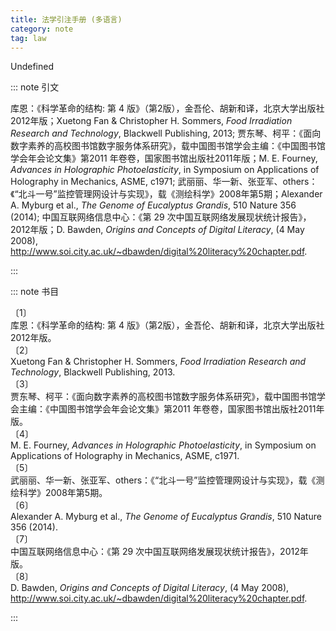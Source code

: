 ```yaml
---
title: 法学引注手册 (多语言)
category: note
tag: law
---
```


<!-- 此文件由脚本自动生成，请勿手动修改！ -->

Undefined


::: note 引文

库恩：《科学革命的结构: 第 4 版》（第2版），金吾伦、胡新和译，北京大学出版社2012年版；Xuetong Fan &#38; Christopher H. Sommers, <i>Food Irradiation Research and Technology</i>, Blackwell Publishing, 2013; 贾东琴、柯平：《面向数字素养的高校图书馆数字服务体系研究》，载中国图书馆学会主编：《中国图书馆学会年会论文集》第2011 年卷卷，国家图书馆出版社2011年版；M. E. Fourney, <i>Advances in Holographic Photoelasticity</i>, in Symposium on Applications of Holography in Mechanics, ASME, c1971; 武丽丽、华一新、张亚军、others：《“北斗一号”监控管理网设计与实现》，载《测绘科学》2008年第5期；Alexander A. Myburg et al., <i>The Genome of Eucalyptus Grandis</i>, 510 Nature 356 (2014); 中国互联网络信息中心：《第 29 次中国互联网络发展现状统计报告》，2012年版；D. Bawden, <i>Origins and Concepts of Digital Literacy</i>, (4 May 2008), <a href="http://www.soi.city.ac.uk/~dbawden/digital%20literacy%20chapter.pdf">http://www.soi.city.ac.uk/~dbawden/digital%20literacy%20chapter.pdf</a>.

:::



::: note 书目

  <div class="csl-bib-body">
  <div class="csl-entry second-field-align-flush " >
    <div class="csl-left-margin">〔1〕</div><div class="csl-right-inline">库恩：《科学革命的结构: 第 4 版》（第2版），金吾伦、胡新和译，北京大学出版社2012年版。</div>
  </div>  <div class="csl-entry second-field-align-flush " >
    <div class="csl-left-margin">〔2〕</div><div class="csl-right-inline">Xuetong Fan &#38; Christopher H. Sommers, <i>Food Irradiation Research and Technology</i>, Blackwell Publishing, 2013.</div>
  </div>  <div class="csl-entry second-field-align-flush " >
    <div class="csl-left-margin">〔3〕</div><div class="csl-right-inline">贾东琴、柯平：《面向数字素养的高校图书馆数字服务体系研究》，载中国图书馆学会主编：《中国图书馆学会年会论文集》第2011 年卷卷，国家图书馆出版社2011年版。</div>
  </div>  <div class="csl-entry second-field-align-flush " >
    <div class="csl-left-margin">〔4〕</div><div class="csl-right-inline">M. E. Fourney, <i>Advances in Holographic Photoelasticity</i>, in Symposium on Applications of Holography in Mechanics, ASME, c1971.</div>
  </div>  <div class="csl-entry second-field-align-flush " >
    <div class="csl-left-margin">〔5〕</div><div class="csl-right-inline">武丽丽、华一新、张亚军、others：《“北斗一号”监控管理网设计与实现》，载《测绘科学》2008年第5期。</div>
  </div>  <div class="csl-entry second-field-align-flush " >
    <div class="csl-left-margin">〔6〕</div><div class="csl-right-inline">Alexander A. Myburg et al., <i>The Genome of Eucalyptus Grandis</i>, 510 Nature 356 (2014).</div>
  </div>  <div class="csl-entry second-field-align-flush " >
    <div class="csl-left-margin">〔7〕</div><div class="csl-right-inline">中国互联网络信息中心：《第 29 次中国互联网络发展现状统计报告》，2012年版。</div>
  </div>  <div class="csl-entry second-field-align-flush " >
    <div class="csl-left-margin">〔8〕</div><div class="csl-right-inline">D. Bawden, <i>Origins and Concepts of Digital Literacy</i>, (4 May 2008), <a href="http://www.soi.city.ac.uk/~dbawden/digital%20literacy%20chapter.pdf">http://www.soi.city.ac.uk/~dbawden/digital%20literacy%20chapter.pdf</a>.</div>
  </div>  </div>


:::

<!-- more -->